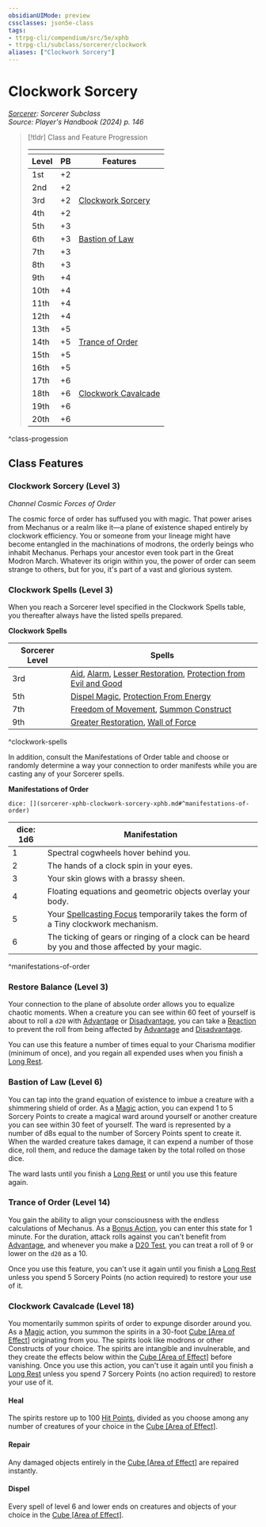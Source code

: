 ```yaml
---
obsidianUIMode: preview
cssclasses: json5e-class
tags:
- ttrpg-cli/compendium/src/5e/xphb
- ttrpg-cli/subclass/sorcerer/clockwork
aliases: ["Clockwork Sorcery"]
---
```

# Clockwork Sorcery
*[Sorcerer](sorcerer-xphb.md): Sorcerer Subclass*  
*Source: Player's Handbook (2024) p. 146*  

> [!tldr] Class and Feature Progression
> 
> <table class="class-progression">
> <thead>
> <tr><th colspan='3'></th></tr>
> <tr class="class-progression"><th class"level">Level</th><th class"pb">PB</th><th class"feature">Features</th></tr>
> </thead><tbody>
> <tr class="class-progression"><td class"level">1st</td><td class"pb">+2</td><td class"feature"></td></tr>
> <tr class="class-progression"><td class"level">2nd</td><td class"pb">+2</td><td class"feature"></td></tr>
> <tr class="class-progression"><td class"level">3rd</td><td class"pb">+2</td><td class"feature"><a href='#Clockwork%20Sorcery%20(Level%203)'>Clockwork Sorcery</a></td></tr>
> <tr class="class-progression"><td class"level">4th</td><td class"pb">+2</td><td class"feature"></td></tr>
> <tr class="class-progression"><td class"level">5th</td><td class"pb">+3</td><td class"feature"></td></tr>
> <tr class="class-progression"><td class"level">6th</td><td class"pb">+3</td><td class"feature"><a href='#Bastion%20of%20Law%20(Level%206)'>Bastion of Law</a></td></tr>
> <tr class="class-progression"><td class"level">7th</td><td class"pb">+3</td><td class"feature"></td></tr>
> <tr class="class-progression"><td class"level">8th</td><td class"pb">+3</td><td class"feature"></td></tr>
> <tr class="class-progression"><td class"level">9th</td><td class"pb">+4</td><td class"feature"></td></tr>
> <tr class="class-progression"><td class"level">10th</td><td class"pb">+4</td><td class"feature"></td></tr>
> <tr class="class-progression"><td class"level">11th</td><td class"pb">+4</td><td class"feature"></td></tr>
> <tr class="class-progression"><td class"level">12th</td><td class"pb">+4</td><td class"feature"></td></tr>
> <tr class="class-progression"><td class"level">13th</td><td class"pb">+5</td><td class"feature"></td></tr>
> <tr class="class-progression"><td class"level">14th</td><td class"pb">+5</td><td class"feature"><a href='#Trance%20of%20Order%20(Level%2014)'>Trance of Order</a></td></tr>
> <tr class="class-progression"><td class"level">15th</td><td class"pb">+5</td><td class"feature"></td></tr>
> <tr class="class-progression"><td class"level">16th</td><td class"pb">+5</td><td class"feature"></td></tr>
> <tr class="class-progression"><td class"level">17th</td><td class"pb">+6</td><td class"feature"></td></tr>
> <tr class="class-progression"><td class"level">18th</td><td class"pb">+6</td><td class"feature"><a href='#Clockwork%20Cavalcade%20(Level%2018)'>Clockwork Cavalcade</a></td></tr>
> <tr class="class-progression"><td class"level">19th</td><td class"pb">+6</td><td class"feature"></td></tr>
> <tr class="class-progression"><td class"level">20th</td><td class"pb">+6</td><td class"feature"></td></tr>
> </tbody></table>
^class-progession


## Class Features

### Clockwork Sorcery (Level 3)

*Channel Cosmic Forces of Order*

The cosmic force of order has suffused you with magic. That power arises from Mechanus or a realm like it—a plane of existence shaped entirely by clockwork efficiency. You or someone from your lineage might have become entangled in the machinations of modrons, the orderly beings who inhabit Mechanus. Perhaps your ancestor even took part in the Great Modron March. Whatever its origin within you, the power of order can seem strange to others, but for you, it's part of a vast and glorious system.

### Clockwork Spells (Level 3)

When you reach a Sorcerer level specified in the Clockwork Spells table, you thereafter always have the listed spells prepared.

**Clockwork Spells**

| Sorcerer Level | Spells |
|----------------|--------|
| 3rd | [Aid](3-Mechanics/CLI/spells/aid-xphb.md), [Alarm](3-Mechanics/CLI/spells/alarm-xphb.md), [Lesser Restoration](3-Mechanics/CLI/spells/lesser-restoration-xphb.md), [Protection from Evil and Good](3-Mechanics/CLI/spells/protection-from-evil-and-good-xphb.md) |
| 5th | [Dispel Magic](3-Mechanics/CLI/spells/dispel-magic-xphb.md), [Protection From Energy](3-Mechanics/CLI/spells/protection-from-energy-xphb.md) |
| 7th | [Freedom of Movement](3-Mechanics/CLI/spells/freedom-of-movement-xphb.md), [Summon Construct](3-Mechanics/CLI/spells/summon-construct-xphb.md) |
| 9th | [Greater Restoration](3-Mechanics/CLI/spells/greater-restoration-xphb.md), [Wall of Force](3-Mechanics/CLI/spells/wall-of-force-xphb.md) |
^clockwork-spells

In addition, consult the Manifestations of Order table and choose or randomly determine a way your connection to order manifests while you are casting any of your Sorcerer spells.

**Manifestations of Order**

`dice: [](sorcerer-xphb-clockwork-sorcery-xphb.md#^manifestations-of-order)`

| dice: 1d6 | Manifestation |
|-----------|---------------|
| 1 | Spectral cogwheels hover behind you. |
| 2 | The hands of a clock spin in your eyes. |
| 3 | Your skin glows with a brassy sheen. |
| 4 | Floating equations and geometric objects overlay your body. |
| 5 | Your [Spellcasting Focus](3-Mechanics/CLI/rules/variant-rules/spellcasting-focus-xphb.md) temporarily takes the form of a Tiny clockwork mechanism. |
| 6 | The ticking of gears or ringing of a clock can be heard by you and those affected by your magic. |
^manifestations-of-order

### Restore Balance (Level 3)

Your connection to the plane of absolute order allows you to equalize chaotic moments. When a creature you can see within 60 feet of yourself is about to roll a `d20` with [Advantage](3-Mechanics/CLI/rules/variant-rules/advantage-xphb.md) or [Disadvantage](3-Mechanics/CLI/rules/variant-rules/disadvantage-xphb.md), you can take a [Reaction](3-Mechanics/CLI/rules/variant-rules/reaction-xphb.md) to prevent the roll from being affected by [Advantage](3-Mechanics/CLI/rules/variant-rules/advantage-xphb.md) and [Disadvantage](3-Mechanics/CLI/rules/variant-rules/disadvantage-xphb.md).

You can use this feature a number of times equal to your Charisma modifier (minimum of once), and you regain all expended uses when you finish a [Long Rest](3-Mechanics/CLI/rules/variant-rules/long-rest-xphb.md).

### Bastion of Law (Level 6)

You can tap into the grand equation of existence to imbue a creature with a shimmering shield of order. As a [Magic](3-Mechanics/CLI/rules/actions.md#Magic) action, you can expend 1 to 5 Sorcery Points to create a magical ward around yourself or another creature you can see within 30 feet of yourself. The ward is represented by a number of d8s equal to the number of Sorcery Points spent to create it. When the warded creature takes damage, it can expend a number of those dice, roll them, and reduce the damage taken by the total rolled on those dice.

The ward lasts until you finish a [Long Rest](3-Mechanics/CLI/rules/variant-rules/long-rest-xphb.md) or until you use this feature again.

### Trance of Order (Level 14)

You gain the ability to align your consciousness with the endless calculations of Mechanus. As a [Bonus Action](3-Mechanics/CLI/rules/variant-rules/bonus-action-xphb.md), you can enter this state for 1 minute. For the duration, attack rolls against you can't benefit from [Advantage](3-Mechanics/CLI/rules/variant-rules/advantage-xphb.md), and whenever you make a [D20 Test](3-Mechanics/CLI/rules/variant-rules/d20-test-xphb.md), you can treat a roll of 9 or lower on the `d20` as a 10.

Once you use this feature, you can't use it again until you finish a [Long Rest](3-Mechanics/CLI/rules/variant-rules/long-rest-xphb.md) unless you spend 5 Sorcery Points (no action required) to restore your use of it.

### Clockwork Cavalcade (Level 18)

You momentarily summon spirits of order to expunge disorder around you. As a [Magic](3-Mechanics/CLI/rules/actions.md#Magic) action, you summon the spirits in a 30-foot [Cube [Area of Effect]](3-Mechanics/CLI/rules/variant-rules/cube-area-of-effect-xphb.md) originating from you. The spirits look like modrons or other Constructs of your choice. The spirits are intangible and invulnerable, and they create the effects below within the [Cube [Area of Effect]](3-Mechanics/CLI/rules/variant-rules/cube-area-of-effect-xphb.md) before vanishing. Once you use this action, you can't use it again until you finish a [Long Rest](3-Mechanics/CLI/rules/variant-rules/long-rest-xphb.md) unless you spend 7 Sorcery Points (no action required) to restore your use of it.

#### Heal

The spirits restore up to 100 [Hit Points](3-Mechanics/CLI/rules/variant-rules/hit-points-xphb.md), divided as you choose among any number of creatures of your choice in the [Cube [Area of Effect]](3-Mechanics/CLI/rules/variant-rules/cube-area-of-effect-xphb.md).

#### Repair

Any damaged objects entirely in the [Cube [Area of Effect]](3-Mechanics/CLI/rules/variant-rules/cube-area-of-effect-xphb.md) are repaired instantly.

#### Dispel

Every spell of level 6 and lower ends on creatures and objects of your choice in the [Cube [Area of Effect]](3-Mechanics/CLI/rules/variant-rules/cube-area-of-effect-xphb.md).